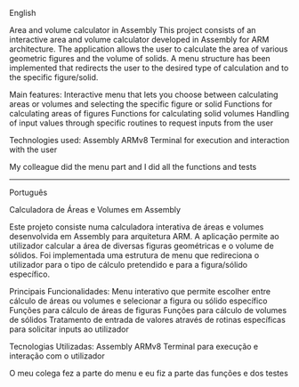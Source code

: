 English

Area and volume calculator in Assembly
This project consists of an interactive area and volume calculator developed in Assembly for ARM architecture. The application allows the user to calculate the area of various geometric figures and the volume of solids. A menu structure has been implemented that redirects the user to the desired type of calculation and to the specific figure/solid.

Main features:
Interactive menu that lets you choose between calculating areas or volumes and selecting the specific figure or solid
Functions for calculating areas of figures 
Functions for calculating solid volumes
Handling of input values through specific routines to request inputs from the user

Technologies used:
Assembly ARMv8
Terminal for execution and interaction with the user

My colleague did the menu part and I did all the functions and tests

-------------------------------------------------------

Português

Calculadora de Áreas e Volumes em Assembly​

Este projeto consiste numa calculadora interativa de áreas e volumes desenvolvida em Assembly para arquitetura ARM. A aplicação permite ao utilizador calcular a área de diversas figuras geométricas e o volume de sólidos. Foi implementada uma estrutura de menu que redireciona o utilizador para o tipo de cálculo pretendido e para a figura/sólido específico.

Principais Funcionalidades:
Menu interativo que permite escolher entre cálculo de áreas ou volumes e selecionar a figura ou sólido específico
Funções para cálculo de áreas de figuras 
Funções para cálculo de volumes de sólidos
Tratamento de entrada de valores através de rotinas específicas para solicitar inputs ao utilizador

Tecnologias Utilizadas:
Assembly ARMv8
Terminal para execução e interação com o utilizador

O meu colega fez a parte do menu e eu fiz a parte das funções e dos testes
